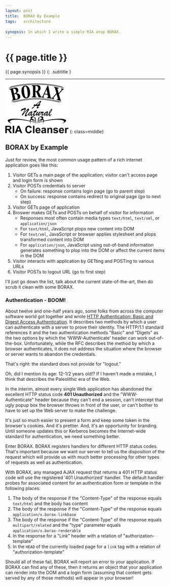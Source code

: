 ```yaml
---
layout: post
title:  BORAX By Example
tags:   architecture

synopsis: In which I write a simple RIA atop BORAX.
---
```


# {{ page.title }}

{{ page.synopsis }}
{: .subtitle }

-----

![BORAX](/img/borax.png)
{: class=middle}

## BORAX by Example

Just for review, the most common usage pattern of a rich internet application
goes like this:

1. Visitor GETs a main page of the application; visitor can't access page and
   login form is shown
1. Visitor POSTs credentials to server
   * On failure: response contains login page (go to parent step)
   * On success: response contains redirect to original page (go to next step)
1. Visitor GETs page of application
1. Broswer makes GETs and POSTs on behalf of visitor for information
   * Responses most often contain media types ``text/html``, ``text/xml``, or
     ``application/json``
   * For ``text/html``, JavaScript plops new content into DOM
   * For ``text/xml``, JavaScript or browser applies stylesheet and plops
     transformed content into DOM
   * For ``application/json``, JavaScript using out-of-band information
     generates something to plop into the DOM or affect the current items in
     the DOM
1. Visitor interacts with application by GETting and POSTing to various URLs
1. Visitor POSTs to logout URL (go to first step)

I'll just go down the list, talk about the current state-of-the-art, then do
scrub it clean with some BORAX.

### Authentication - BOOM!

About twelve and one-half years ago, some folks from across the computer
software world got together and wrote
[HTTP Authentication: Basic and Digest Access Authentication](http://www.ietf.org/rfc/rfc2617.txt).
It describes two methods by which a user can authenticate with a server to
prove their identity. The HTTP/1.1 standard references it and the two
authentication methods "Basic" and "Digets" as the two options by which the
'WWW-Authenticate' header can work out-of-the-box. Unfortunately, while the
RFC describes the method by which a browser authenticates, it does not address
the situation where the browser or server wants to abandon the credentials.

That's right: the standard does not provide for "logout."

Oh, did I mention its age: 12-1/2 years old!? If I haven't made a mistake, I
think that describes the Paleolithic era of the Web.

In the interim, almost every single Web application has abandoned the
excellent HTTP status code **401 Unauthorized** and the "WWW-Authenticate"
header because they can't end a session, can't intercept that ugly popup box
the browser throws in front of the user, or can't bother to have to set up
the Web server to make the challenge.

It's just so much easier to present a form and keep some token in the
browser's cookies. And it's prettier. And, it's an opportunity for branding.
Until someone updates this or Kerberos becomes the Internet-wide standard for
authentication, we need something better.

Enter BORAX. BORAX registers handlers for different HTTP status codes. That's
important because we want our server to tell us the disposition of the request
which will provide us with much better processing for other types of requests
as well as authentication.

With BORAX, any managed AJAX request that returns a 401 HTTP status code will
use the registered '401 Unauthorized' handler. The default handler probes for
associated content for an authentication form or template in the following
places:

1. The body of the response if the "Content-Type" of the response equals
   ``text/html`` and the body has content
1. The body of the response if the "Content-Type" of the response equals
   ``application/x.borax-linkbase``
1. The body of the response if the "Content-Type" of the response equals
   ``multipart/related`` and the "type" parameter equals
   ``application/x.borax-renderable``
1. In the response for a "Link" header with a relation of
   "authorization-template"
1. In the ``HEAD`` of the currently loaded page for a ``link`` tag with a
   relation of "authorization-template"

Should all of these fail, BORAX will report an error to your application. If
BORAX can find any of these, then it returns an object that your application
can render into the DOM and a login form (assuming that content gets served
by any of those methods) will appear in your browser!




